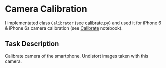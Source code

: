 # Camera Calibration

I implementated class `Calibrator` (see [calibrate.py](./calibrate.py)) and used it for iPhone 6 & iPhone 6s camera calibration (see [Calibrate](./Calibrate.ipynb) notebook).

## Task Description

Calibrate camera of the smartphone.
Undistort images taken with this camera.